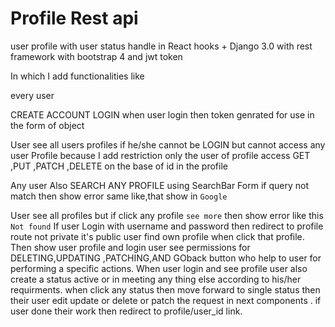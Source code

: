 # Profile Rest api

user profile with user status handle in React hooks + Django 3.0 with rest framework with bootstrap 4 and jwt token

In which I add functionalities like

every user 

CREATE ACCOUNT 
LOGIN 
when user login then token genrated for use in the  form of object

User see all users profiles if he/she cannot be LOGIN
but cannot access any user Profile because I add restriction only 
the user of profile access GET ,PUT ,PATCH ,DELETE on the base of id in the profile

Any user Also SEARCH ANY PROFILE using SearchBar Form
if query not match then show error same like,that show in `Google`

User see all profiles but if click any profile ```see more``` then show error like this ``` Not found ``` 
If user Login with username and password then redirect to profile route not private it's public 
user find own profile when click that profile.
Then show user profile and login user see permissions for DELETING,UPDATING ,PATCHING,AND GOback button who help to user for performing a specific actions.
When user login and see profile user also create a status active or in meeting any thing else according to his/her requirments.
when click any status then move forward to single status then their user edit update or delete or patch the request in next components .
if user done their work then redirect to profile/user_id link.


